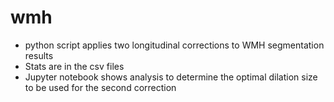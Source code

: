 # wmh
- python script applies two longitudinal corrections to WMH segmentation results
- Stats are in the csv files
- Jupyter notebook shows analysis to determine the optimal dilation size to be used for the second correction
